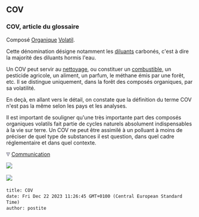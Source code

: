 ## COV
### COV, article du glossaire
 Composé [Organique](organique.html) [Volatil](volatil.html).

Cette dénomination désigne notamment les [diluants](diluantssolvants.html) carbonés, c'est à dire la majorité des diluants hormis l'eau.

Un COV peut servir au [nettoyage](nettoyage.html), ou constituer un [combustible](combustible.html), un pesticide agricole, un aliment, un parfum, le méthane émis par une forêt, etc. Il se distingue uniquement, dans la forêt des composés organiques, par sa volatilité.

En deçà, en allant vers le détail, on constate que la définition du terme COV n'est pas la même selon les pays et les analyses.

Il est important de souligner qu'une très importante part des composés organiques volatils fait partie de cycles naturels absolument indispensables à la vie sur terre. Un COV ne peut être assimilé à un polluant à moins de préciser de quel type de substances il est question, dans quel cadre réglementaire et dans quel contexte.



![](images/flechebas.gif) [Communication](http://www.artrealite.com/annonceurs.htm) 

[![](https://cbonvin.fr/sites/regie.artrealite.com/visuels/campagne1.png)](index-2.html#20131014)

![](https://cbonvin.fr/sites/regie.artrealite.com/visuels/campagne2.png)
```
title: COV
date: Fri Dec 22 2023 11:26:45 GMT+0100 (Central European Standard Time)
author: postite
```
